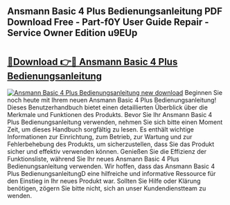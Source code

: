 ## Ansmann Basic 4 Plus Bedienungsanleitung PDF Download Free - Part-f0Y User Guide Repair - Service Owner Edition u9EUp

# <h2><a href="http://df27hz.blite.top/?on=Ansmann+Basic+4+Plus+Bedienungsanleitung">🔗Download 👉🔴 Ansmann Basic 4 Plus Bedienungsanleitung</a></h2>

[![Ansmann Basic 4 Plus Bedienungsanleitung new download](https://i.imgur.com/lujVjoI.png)](http://df27hz.blite.top/?on=Ansmann+Basic+4+Plus+Bedienungsanleitung)
Beginnen Sie noch heute mit Ihrem neuen Ansmann Basic 4 Plus Bedienungsanleitung! Dieses Benutzerhandbuch bietet einen detaillierten Überblick über die Merkmale und Funktionen des Produkts. Bevor Sie Ihr Ansmann Basic 4 Plus Bedienungsanleitung verwenden, nehmen Sie sich bitte einen Moment Zeit, um dieses Handbuch sorgfältig zu lesen. Es enthält wichtige Informationen zur Einrichtung, zum Betrieb, zur Wartung und zur Fehlerbehebung des Produkts, um sicherzustellen, dass Sie das Produkt sicher und effektiv verwenden können. Genießen Sie die Effizienz der Funktionsliste, während Sie Ihr neues Ansmann Basic 4 Plus Bedienungsanleitung verwenden. Wir hoffen, dass das Ansmann Basic 4 Plus BedienungsanleitungD eine hilfreiche und informative Ressource für den Einstieg in Ihr neues Produkt war. Sollten Sie Hilfe oder Klärung benötigen, zögern Sie bitte nicht, sich an unser Kundendienstteam zu wenden.
